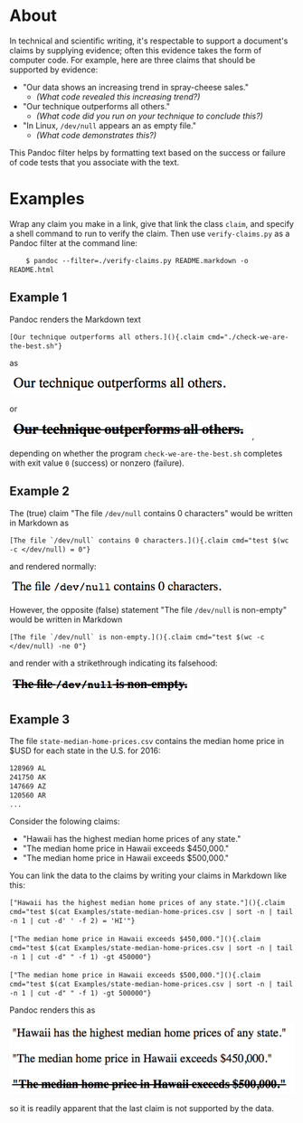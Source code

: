 # About

In technical and scientific writing, it's respectable to support a document's claims by supplying evidence; often this evidence takes the form of computer code. For example, here are three claims that should be supported by evidence:

- "Our data shows an increasing trend in spray-cheese sales." 
    - *(What code revealed this increasing trend?)*
- "Our technique outperforms all others." 
    - *(What code did you run on your technique to conclude this?)*
- "In Linux, `/dev/null` appears an as empty file." 
    - *(What code demonstrates this?)*

This Pandoc filter helps by formatting text based on the success or failure of code tests that you associate with the text. 

# Examples

Wrap any claim you make in a link, give that link the class `claim`, and specify a shell command to run to verify the claim. Then use `verify-claims.py` as a Pandoc filter at the command line:

        $ pandoc --filter=./verify-claims.py README.markdown -o README.html

## Example 1

Pandoc renders the Markdown text

    [Our technique outperforms all others.](){.claim cmd="./check-we-are-the-best.sh"}

as 

![](Images/success.png)

or

![](Images/failure.png),

depending on whether the program `check-we-are-the-best.sh` completes with exit value `0` (success) or nonzero (failure).


## Example 2


The (true) claim "The file `/dev/null` contains 0 characters" would be written in Markdown as

    [The file `/dev/null` contains 0 characters.](){.claim cmd="test $(wc -c </dev/null) = 0"}

and rendered normally:

![](Images/null0.png)

However, the opposite (false) statement "The file `/dev/null` is non-empty" would be written in Markdown

    [The file `/dev/null` is non-empty.](){.claim cmd="test $(wc -c </dev/null) -ne 0"}

and render with a strikethrough indicating its falsehood:

![](Images/null1.png)



## Example 3

The file `state-median-home-prices.csv` contains the median home price in $USD for each state in the U.S. for 2016:

    128969 AL
    241750 AK
    147669 AZ
    120560 AR
    ...

Consider the folowing claims: 

- "Hawaii has the highest median home prices of any state."
- "The median home price in Hawaii exceeds $450,000."
- "The median home price in Hawaii exceeds $500,000."


You can link the data to the claims by writing your claims in Markdown like this:

    ["Hawaii has the highest median home prices of any state."](){.claim cmd="test $(cat Examples/state-median-home-prices.csv | sort -n | tail -n 1 | cut -d' ' -f 2) = 'HI'"}

    ["The median home price in Hawaii exceeds $450,000."](){.claim cmd="test $(cat Examples/state-median-home-prices.csv | sort -n | tail -n 1 | cut -d" " -f 1) -gt 450000"}

    ["The median home price in Hawaii exceeds $500,000."](){.claim cmd="test $(cat Examples/state-median-home-prices.csv | sort -n | tail -n 1 | cut -d" " -f 1) -gt 500000"}

Pandoc renders this as

![](Images/home-prices.png)

so it is readily apparent that the last claim is not supported by the data.


